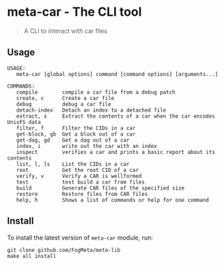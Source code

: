 meta-car - The CLI tool
==================

> A CLI to interact with car files

## Usage

```
USAGE:
   meta-car [global options] command [command options] [arguments...]

COMMANDS:
   compile        compile a car file from a debug patch
   create, c      Create a car file
   debug          debug a car file
   detach-index   Detach an index to a detached file
   extract, x     Extract the contents of a car when the car encodes UnixFS data
   filter, f      Filter the CIDs in a car
   get-block, gb  Get a block out of a car
   get-dag, gd    Get a dag out of a car
   index, i       write out the car with an index
   inspect        verifies a car and prints a basic report about its contents
   list, l, ls    List the CIDs in a car
   root           Get the root CID of a car
   verify, v      Verify a CAR is wellformed
   test           test build a car from files
   build          Generate CAR files of the specified size
   restore        Restore files from CAR files
   help, h        Shows a list of commands or help for one command
```

## Install

To install the latest version of `meta-car` module, run:
```shell script
git clone github.com/FogMeta/meta-lib
make all install
```
